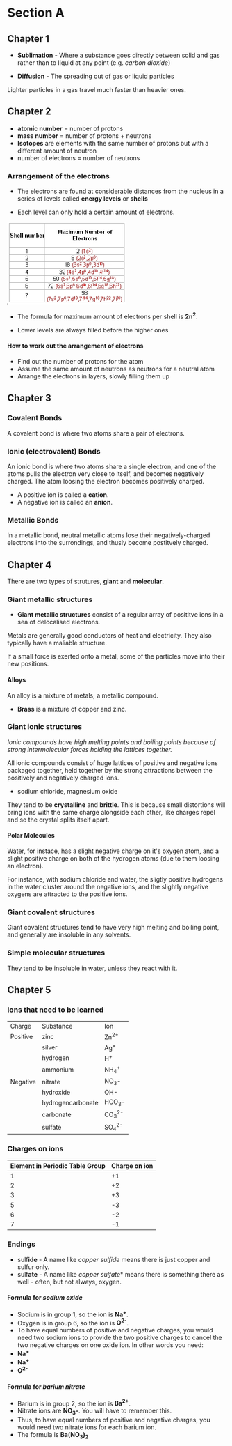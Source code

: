 # Section A

## Chapter 1

* **Sublimation** - Where a substance goes directly between solid and gas rather than to liquid at any point (e.g. *carbon dioxide*)

* **Diffusion** - The spreading out of gas or liquid particles

Lighter particles in a gas travel much faster than heavier ones.

## Chapter 2

* **atomic number** = number of protons
* **mass number** = number of protons + neutrons
* **Isotopes** are elements with the same number of protons but with a different amount of neutron
* number of electrons = number of neutrons

### Arrangement of the electrons

* The electrons are found at considerable distances from the nucleus in a series of levels called **energy levels** or **shells**

* Each level can only hold a certain amount of electrons.

![](chemistry_images/electron-shells.jpg)

* The formula for maximum amount of electrons per shell is **2n<sup>2</sup>**.

* Lower levels are always filled before the higher ones

#### How to work out the arrangement of electrons

* Find out the number of protons for the atom
* Assume the same amount of neutrons as neutrons for a neutral atom
* Arrange the electrons in layers, slowly filling them up

## Chapter 3

### Covalent Bonds

A covalent bond is where two atoms share a pair of electrons.

### Ionic (electrovalent) Bonds

An ionic bond is where two atoms share a single electron, and one of the atoms pulls the electron very close to itself, and becomes negatively charged. The atom loosing the electron becomes positively charged.

* A positive ion is called a **cation**.
* A negative ion is called an **anion**.

### Metallic Bonds

In a metallic bond, neutral metallic atoms lose their negatively-charged electrons into the surrondings, and thusly become postitvely charged.

## Chapter 4

There are two types of strutures, **giant** and **molecular**.

### Giant metallic structures

* **Giant metallic structures** consist of a regular array of posititve ions in a sea of delocalised electrons.

Metals are generally good conductors of heat and electricity. They also typically have a maliable structure.

If a small force is exerted onto a metal, some of the particles move into their new positions.

#### Alloys

An alloy is a mixture of metals; a metallic compound.

* **Brass** is a mixture of copper and zinc.

### Giant ionic structures

*Ionic compounds have high melting points and boiling points because of strong intermolecular forces holding the lattices together.*

All ionic compounds consist of huge lattices of positive and negative ions packaged together, held together by the strong attractions between the positively and negatively charged ions.

* sodium chloride, magnesium oxide

They tend to be **crystalline** and **brittle**. This is because small distortions will bring ions with the same charge alongside each other, like charges repel and so the crystal splits itself apart.

#### Polar Molecules

Water, for instace, has a slight negative charge on it's oxygen atom, and a slight positive charge on both of the hydrogen atoms (due to them loosing an electron).

For instance, with sodium chloride and water, the sligtly positive hydrogens in the water cluster around the negative ions, and the slightly negative oxygens are attracted to the positive ions.

### Giant covalent structures

Giant covalent structures tend to have very high melting and boiling point, and generally are insoluble in any solvents.

### Simple molecular structures

They tend to be insoluble in water, unless they react with it.

## Chapter 5

### Ions that need to be learned

<table>
	<tr>
		<td>Charge</td>
		<td>Substance</td>
		<td>Ion</td>
	</tr>
	<tr>
		<td>Positive</td>
		<td>zinc</td>
		<td>Zn<sup>2+</sup></td>
	</tr>
	<tr>
		<td></td>
		<td>silver</td>
		<td>Ag<sup>+</sup></td>
	</tr>
	<tr>
		<td></td>
		<td>hydrogen</td>
		<td>H<sup>+</sup></td>
	</tr>
	<tr>
		<td></td>
		<td>ammonium</td>
		<td>NH<sub>4</sub><sup>+</sup></td>
	</tr>
	<tr>
		<td>Negative</td>
		<td>nitrate</td>
		<td>NO<sub>3</sub>-</td>
	</tr>
	<tr>
		<td></td>
		<td>hydroxide</td>
		<td>OH-</td>
	</tr>
	<tr>
		<td></td>
		<td>hydrogencarbonate</td>
		<td>HCO<sub>3</sub>-</td>
	</tr>
	<tr>
		<td></td>
		<td>carbonate</td>
		<td>CO<sub>3</sub><sup>2-</sup></td>
	</tr>
	<tr>
		<td></td>
		<td>sulfate</td>
		<td>SO<sub>4</sub><sup>2-</sup></td>
	</tr>
</table>

### Charges on ions

| Element in Periodic Table Group | Charge on ion |
| ------------------------------- | ------------- |
| 1 | +1 |
| 2 | +2 |
| 3 | +3 |
| 5 | -3 |
| 6 | -2 |
| 7 | -1 |

### Endings

* sulf**ide** - A name like *copper sulfide* means there is just copper and sulfur only.
* sulf**ate** - A name like *copper sulfate** means there is something there as well - often, but not always, oxygen.

#### Formula for *sodium oxide*

* Sodium is in group 1, so the ion is **Na<sup>+</sup>**.
* Oxygen is in group 6, so the ion is **O<sup>2-</sup>**.
* To have equal numbers of positive and negative charges, you would need two sodium ions to provide the two positive charges to cancel the two negative charges on one oxide ion. In other words you need:
* **Na<sup>+</sup>**
* **Na<sup>+</sup>**
* **O<sup>2-</sup>**

#### Formula for *barium nitrate*

* Barium is in group 2, so the ion is **Ba<sup>2+</sup>**.
* Nitrate ions are **NO<sub>3</sub>-**. You will have to remember this.
* Thus, to have equal numbers of positive and negative charges, you would need two nitrate ions for each barium ion.
* The formula is **Ba(NO<sub>3</sub>)<sub>2</sub>**

